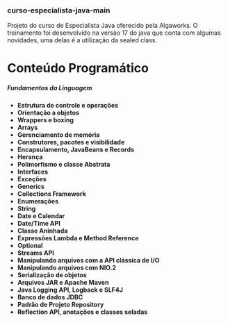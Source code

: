 <h3>curso-especialista-java-main</h3>
Projeto do curso de Especialista Java oferecido pela Algaworks. O treinamento foi desenvolvido na versão 17 do java que conta com algumas novidades, uma delas é a utilização da sealed class.


  <h1>Conteúdo Programático</h1>
  <h5>Fundamentos da Linguagem</h5>
  <ul>
    <li><strong>Estrutura de controle e operações</strong></li>
    <li><strong>Orientação a objetos</strong></li>
    <li><strong>Wrappers e boxing</strong></li>
    <li><strong>Arrays</strong></li>
    <li><strong>Gerenciamento de memória</strong></li>
    <li><strong>Construtores, pacotes e visibilidade</strong></li>
    <li><strong>Encapsulamento, JavaBeans e Records</strong></li>
    <li><strong>Herança</strong></li>
    <li><strong>Polimorfismo e classe Abstrata</strong></li>
    <li><strong>Interfaces</strong></li>
    <li><strong>Exceções</strong></li>
    <li><strong>Generics</strong></li>
    <li><strong>Collections Framework</strong></li>
    <li><strong>Enumerações</strong></li>
    <li><strong>String</strong></li>
    <li><strong>Date e Calendar</strong></li>
    <li><strong>Date/Time API</strong></li>
    <li><strong>Classe Aninhada</strong></li>
    <li><strong>Expressões Lambda e Method Reference</strong></li>
    <li><strong>Optional</strong></li>
    <li><strong>Streams API</strong></li>
    <li><strong>Manipulando arquivos com a API clássica de I/O</strong></li>
    <li><strong>Manipulando arquivos com NIO.2</strong></li>
    <li><strong>Serialização de objetos</strong></li>
    <li><strong>Arquivos JAR e Apache Maven</strong></li>
    <li><strong>Java Logging API, Logback e SLF4J</strong></li>
    <li><strong>Banco de dados JDBC</strong></li>
    <li><strong>Padrão de Projeto Repository</strong></li>
    <li><strong>Reflection API, anotações e classes seladas</strong></li>
  </ul>
</div>
</body>
</html>
